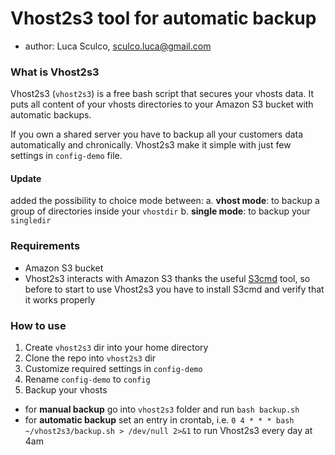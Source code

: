 # Vhost2s3 tool for automatic backup
- author: Luca Sculco, [sculco.luca@gmail.com](mailto:sculco.luca@gmail.com)


### What is Vhost2s3
Vhost2s3 (`vhost2s3`) is a free bash script that secures your vhosts data.
It puts all content of your vhosts directories to your Amazon S3 bucket with automatic backups.

If you own a shared server you have to backup all your customers data automatically and chronically.
Vhost2s3 make it simple with just few settings in `config-demo` file.


#### Update
added the possibility to choice mode between:
a. **vhost mode**: to backup a group of directories inside your `vhostdir`
b. **single mode**: to backup your `singledir` 


### Requirements
- Amazon S3 bucket
- Vhost2s3 interacts with Amazon S3 thanks the useful [S3cmd](https://github.com/s3tools/s3cmd) tool, so before to start to use Vhost2s3 you have to install S3cmd and verify that it works properly


### How to use
1. Create `vhost2s3` dir into your home directory
2. Clone the repo into `vhost2s3` dir
3. Customize required settings in `config-demo`
4. Rename `config-demo` to `config`
5. Backup your vhosts
 * for **manual backup** go into `vhost2s3` folder and run `bash backup.sh`
 * for **automatic backup** set an entry in crontab, i.e. `0 4 * * * bash ~/vhost2s3/backup.sh > /dev/null 2>&1` to run Vhost2s3 every day at 4am
